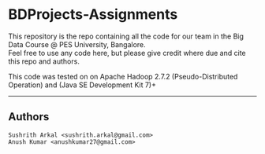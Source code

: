 # BDProjects-Assignments

This repository is the repo containing all the code for our team in the Big Data Course @ PES University, Bangalore.  
Feel free to use any code here, but please give credit where due and cite this repo and authors.

This code was tested on on Apache Hadoop 2.7.2 (Pseudo-Distributed Operation) and (Java SE Development Kit 7)+  

-----------------------------------------------------------------------------------------------------------------------

## Authors
```
Sushrith Arkal <sushrith.arkal@gmail.com>
Anush Kumar <anushkumar27@gmail.com>
```
